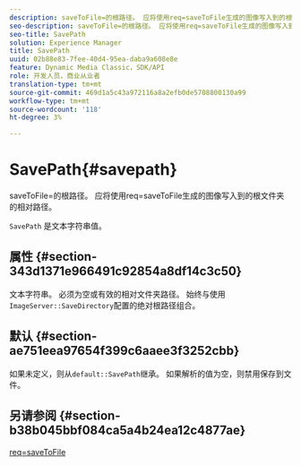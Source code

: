 ```yaml
---
description: saveToFile=的根路径。 应将使用req=saveToFile生成的图像写入到的根文件夹的相对路径。
seo-description: saveToFile=的根路径。 应将使用req=saveToFile生成的图像写入到的根文件夹的相对路径。
seo-title: SavePath
solution: Experience Manager
title: SavePath
uuid: 02b88e83-7fee-40d4-95ea-daba9a608e8e
feature: Dynamic Media Classic，SDK/API
role: 开发人员，商业从业者
translation-type: tm+mt
source-git-commit: 469d1a5c43a972116a8a2efb0de5708800130a99
workflow-type: tm+mt
source-wordcount: '118'
ht-degree: 3%

---
```



# SavePath{#savepath}

saveToFile=的根路径。 应将使用req=saveToFile生成的图像写入到的根文件夹的相对路径。

`SavePath` 是文本字符串值。

## 属性 {#section-343d1371e966491c92854a8df14c3c50}

文本字符串。 必须为空或有效的相对文件夹路径。 始终与使用`ImageServer::SaveDirectory`配置的绝对根路径组合。

## 默认 {#section-ae751eea97654f399c6aaee3f3252cbb}

如果未定义，则从`default::SavePath`继承。 如果解析的值为空，则禁用保存到文件。

## 另请参阅 {#section-b38b045bbf084ca5a4b24ea12c4877ae}

[req=saveToFile](../../../../../is-api/http-ref/image-serving-api-ref/c-http-protocol-reference/c-command-reference/r-req/r-req.md#reference-907cdb4a97034db7ad94695f25552e76)
